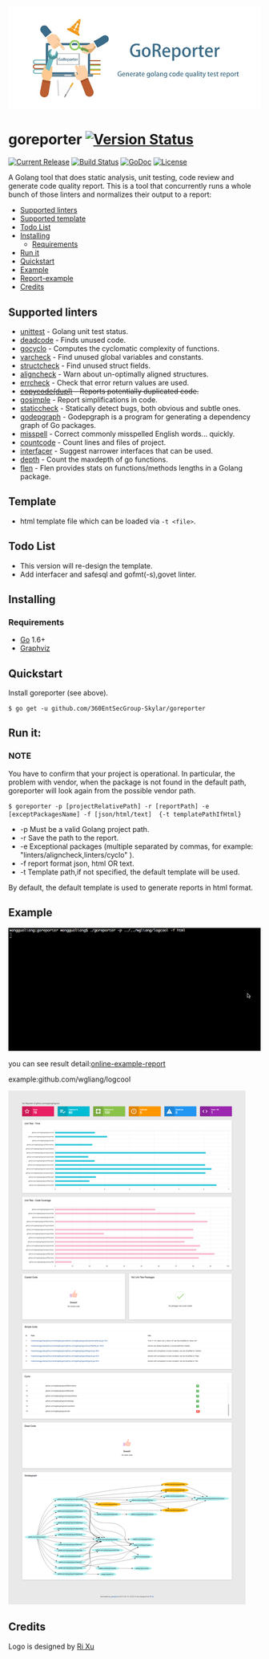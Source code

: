 ![goreporter](./logo.png)

# goreporter [![Version Status](https://img.shields.io/badge/v3.0-dev-orange.svg)](https://github.com/360EntSecGroup-Skylar/goreporter/releases/tag/version3.0)

[![Current Release](https://img.shields.io/github/release/360EntSecGroup-Skylar/goreporter.svg)](https://github.com/360EntSecGroup-Skylar/goreporter/releases/latest)
[![Build Status](https://travis-ci.org/360EntSecGroup-Skylar/goreporter.svg?branch=master)](https://travis-ci.org/360EntSecGroup-Skylar/goreporter)
[![GoDoc](https://godoc.org/github.com/360EntSecGroup-Skylar/goreporter?status.svg)](https://godoc.org/github.com/360EntSecGroup-Skylar/goreporter)
[![License](https://img.shields.io/badge/LICENSE-Apache2.0-ff69b4.svg)](http://www.apache.org/licenses/LICENSE-2.0.html)

A Golang tool that does static analysis, unit testing, code review and generate code quality report. This is a tool that concurrently runs a whole bunch of those linters and normalizes their output to a report:

<!-- MarkdownTOC -->

- [Supported linters](#supported-linters)
- [Supported template](#supported-template)
- [Todo List](#todo-list)
- [Installing](#installing)
	- [Requirements](#requirements)
- [Run it](#run-it)
- [Quickstart](#quickstart)
- [Example](#example)
- [Report-example](#report-example)
- [Credits](#credits)

<!-- /MarkdownTOC -->

## Supported linters

- [unittest](https://github.com/360EntSecGroup-Skylar/goreporter/tree/master/linters/unittest) - Golang unit test status.
- [deadcode](https://github.com/tsenart/deadcode) - Finds unused code.
- [gocyclo](https://github.com/alecthomas/gocyclo) - Computes the cyclomatic complexity of functions.
- [varcheck](https://github.com/opennota/check) - Find unused global variables and constants.
- [structcheck](https://github.com/opennota/check) - Find unused struct fields.
- [aligncheck](https://github.com/opennota/check) - Warn about un-optimally aligned structures.
- [errcheck](https://github.com/kisielk/errcheck) - Check that error return values are used.
- ~~[copycode(dupl)](https://github.com/mibk/dupl) - Reports potentially duplicated code.~~
- [gosimple](https://github.com/dominikh/go-tools/tree/master/cmd/gosimple) - Report simplifications in code.
- [staticcheck](https://github.com/dominikh/go-tools/tree/master/cmd/staticcheck) - Statically detect bugs, both obvious and subtle ones.
- [godepgraph](https://github.com/kisielk/godepgraph) - Godepgraph is a program for generating a dependency graph of Go packages.
- [misspell](https://github.com/client9/misspell) - Correct commonly misspelled English words... quickly.
- [countcode](https://github.com/bytbox/sloc) - Count lines and files of project.
- [interfacer](https://github.com/mvdan/interfacer) - Suggest narrower interfaces that can be used.
- [depth](https://github.com/360EntSecGroup-Skylar/goreporter/tree/feature-3.0/linters/depth) - Count the maxdepth of go functions.
- [flen](https://github.com/lafolle/flen) - Flen provides stats on functions/methods lengths in a Golang package.

## Template

- html template file which can be loaded via `-t <file>`.

## Todo List

- This version will re-design the template.
- Add interfacer and safesql and gofmt(-s),govet linter.

## Installing

### Requirements

- [Go](https://golang.org/dl/) 1.6+
- [Graphviz](http://www.graphviz.org/Download..php)

## Quickstart

Install goreporter (see above).

```
$ go get -u github.com/360EntSecGroup-Skylar/goreporter
```

## Run it:

### NOTE

You have to confirm that your project is operational. In particular, the problem with vendor, when the package is not found in the default path, goreporter will look again from the possible vendor path.

```
$ goreporter -p [projectRelativePath] -r [reportPath] -e [exceptPackagesName] -f [json/html/text]  {-t templatePathIfHtml}
```

- -p Must be a valid Golang project path.
- -r Save the path to the report.
- -e Exceptional packages (multiple separated by commas, for example: "linters/aligncheck,linters/cyclo" ).
- -f report format json, html OR text.
- -t Template path,if not specified, the default template will be used.

By default, the default template is used to generate reports in html format.

## Example

![goreporter-display](./DISPLAY.gif)

you can see result detail:[online-example-report](http://fiisio.me/pages/goreporter-report.html)

example:github.com/wgliang/logcool

![github.com/wgliang/logcool](./doc/github-com-wgliang-goreporter-logcool.png)

## Credits

Logo is designed by [Ri Xu](https://github.com/xuri)
